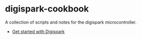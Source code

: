 # digispark-cookbook
A collection of scripts and notes for the digispark microcontroller.

- [Get started with Digispark](https://digistump.com/wiki/digispark/tutorials/connecting)
